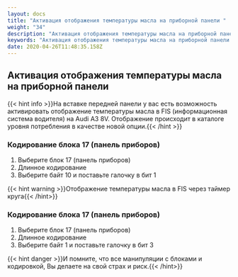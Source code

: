 ```yaml
---
layout: docs
title: "Активация отображения температуры масла на приборной панели "
weight: "34"
description: "Активация отображения температуры масла на приборной панели "
keywords: "Активация отображения температуры масла на приборной панели "
date: 2020-04-26T11:48:35.158Z
---
```

## Активация отображения температуры масла на приборной панели 

{{< hint info >}}На вставке передней панели у вас есть возможность активировать отображение температуры масла в FIS (информационная система водителя) на Audi A3 8V. Отображение происходит в каталоге уровня потребления в качестве новой опции.{{< /hint >}}

### **Кодирование блока 17 (панель приборов)**

1. Выберите блок 17 (панель приборов)
2. Длинное кодирование
3. Выберите байт 10 и поставьте галочку в бит 1

{{< hint warning >}}Отображение температуры масла в FIS через таймер круга{{< /hint>}}

### **Кодирование блока 17 (панель приборов)**

1. Выберите блок 17 (панель приборов)
2. Длинное кодирование
3. Выберите байт 1 и поставьте галочку в бит 3

{{< hint danger >}}И помните, что все манипуляции с блоками и кодировкой, Вы делаете на свой страх и риск.{{< /hint>}}